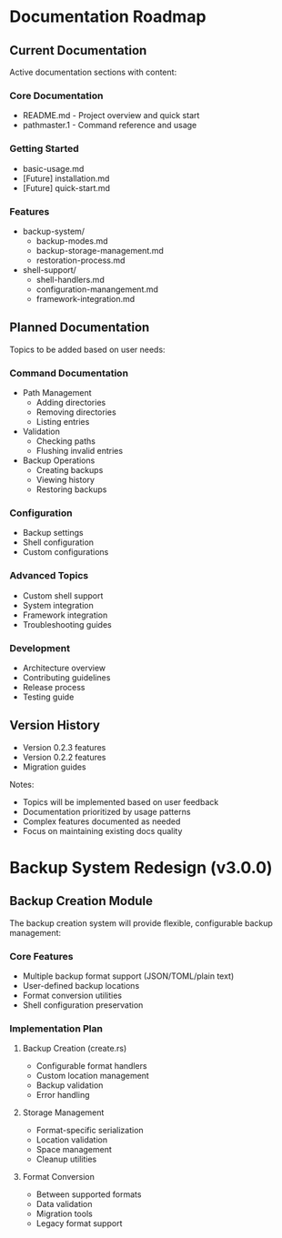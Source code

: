 # Documentation Roadmap

## Current Documentation

Active documentation sections with content:

### Core Documentation

- README.md - Project overview and quick start
- pathmaster.1 - Command reference and usage

### Getting Started

- basic-usage.md
- [Future] installation.md
- [Future] quick-start.md

### Features

- backup-system/
  - backup-modes.md
  - backup-storage-management.md
  - restoration-process.md
- shell-support/
  - shell-handlers.md
  - configuration-manangement.md
  - framework-integration.md

## Planned Documentation

Topics to be added based on user needs:

### Command Documentation

- Path Management
  - Adding directories
  - Removing directories
  - Listing entries
- Validation
  - Checking paths
  - Flushing invalid entries
- Backup Operations
  - Creating backups
  - Viewing history
  - Restoring backups

### Configuration

- Backup settings
- Shell configuration
- Custom configurations

### Advanced Topics

- Custom shell support
- System integration
- Framework integration
- Troubleshooting guides

### Development

- Architecture overview
- Contributing guidelines
- Release process
- Testing guide

## Version History

- Version 0.2.3 features
- Version 0.2.2 features
- Migration guides

Notes:

- Topics will be implemented based on user feedback
- Documentation prioritized by usage patterns
- Complex features documented as needed
- Focus on maintaining existing docs quality

# Backup System Redesign (v3.0.0)

## Backup Creation Module
The backup creation system will provide flexible, configurable backup management:

### Core Features
- Multiple backup format support (JSON/TOML/plain text)
- User-defined backup locations
- Format conversion utilities
- Shell configuration preservation

### Implementation Plan
1. Backup Creation (create.rs)
   - Configurable format handlers
   - Custom location management
   - Backup validation
   - Error handling

2. Storage Management
   - Format-specific serialization
   - Location validation
   - Space management
   - Cleanup utilities

3. Format Conversion
   - Between supported formats
   - Data validation
   - Migration tools
   - Legacy format support
